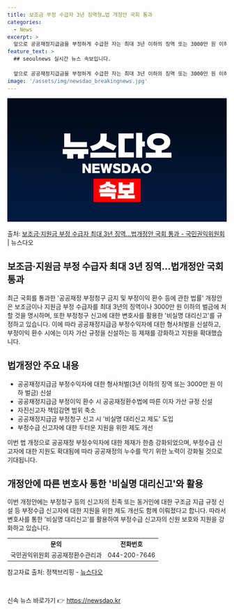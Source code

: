 ```yaml
---
title: 보조금 부정 수급자 3년 징역형…법 개정안 국회 통과
categories:
  - News
excerpt: >
  앞으로 공공재정지급금을 부정하게 수급한 자는 최대 3년 이하의 징역 또는 3000만 원 이하의 벌금에 처하게…
feature_text: >
  ## seoulnews 실시간 뉴스 속보입니다.

  앞으로 공공재정지급금을 부정하게 수급한 자는 최대 3년 이하의 징역 또는 3000만 원 이하의 벌금에 처하게…
image: '/assets/img/newsdao_breakingnews.jpg'
---
```


![뉴스다오 속보](/assets/img/newsdao_breakingnews.jpg)

<p>출처: <a href="https://newsdao.kr/3343" rel="dofollow">보조금·지원금 부정 수급자 최대 3년 징역…법개정안 국회 통과 - 국민권익위원회</a> | 뉴스다오</p>

<h2 data-ke-size="size26">보조금·지원금 부정 수급자 최대 3년 징역…법개정안 국회 통과</h2>
<p data-ke-size="size16">최근 국회를 통과한 '공공재정 부정청구 금지 및 부정이익 환수 등에 관한 법률' 개정안은 보조금이나 지원금 부정 수급자를 최대 3년의 징역이나 3000만 원 이하의 벌금에 처할 것을 명시하며, 또한 부정청구 신고에 대한 변호사를 활용한 '비실명 대리신고'를 규정하고 있습니다. 이에 따라 공공재정지급금 부정수익자에 대한 형사처벌을 신설하고, 부정이익 환수 시에는 이자 가산 규정을 신설하는 등 제재를 강화하고 지원을 확대했습니다.</p>

<h2 data-ke-size="size26">법개정안 주요 내용</h2>
<ul>
  <li>공공재정지급금 부정수익자에 대한 형사처벌(3년 이하의 징역 또는 3000만 원 이하 벌금) 신설</li>
  <li>공공재정지급금 부정이익 환수 시 공공재정환수법에 따른 이자 가산 규정 신설</li>
  <li>자진신고자 책임감면 범위 축소</li>
  <li>공공재정지급금 부정청구 신고 시 '비실명 대리신고 제도' 도입</li>
  <li>부정수급 신고자에 대한 두터운 지원을 위한 제도 개선</li>
</ul>
<p data-ke-size="size16">이번 법 개정으로 공공재정 부정수익자에 대한 제재가 한층 강화되었으며, 부정수급 신고자에 대한 지원도 확대됨에 따라 공공재정의 누수를 막기 위한 노력이 강화될 것으로 기대됩니다.</p>

<h2 data-ke-size="size26">개정안에 따른 변호사 통한 '비실명 대리신고'와 활용</h2>
<p data-ke-size="size16">이번 개정안에는 부정청구 등의 신고자의 친족 또는 동거인에 대한 구조금 지급 규정 신설 등 부정수급 신고자에 대한 지원을 위한 제도 개선도 함께 이뤄졌다고 합니다. 따라서 변호사를 통한 '비실명 대리신고'를 활용하여 부정수급 신고자의 신원 보호와 지원을 강화하고 있습니다.</p>

<table>
  <tr>
    <td style="text-align: center; height: 17px;"><b>문의</b></td>
    <td style="text-align: center; height: 17px;"><b>전화번호</b></td>
  </tr>
  <tr>
    <td style="text-align: center; height: 17px;">국민권익위원회 공공재정환수관리과</td>
    <td style="text-align: center; height: 17px;">044-200-7646</td>
  </tr>
</table>
<p data-ke-size="size16">참고자료 출처: 정책브리핑 - <a href="https://newsdao.kr/3343">뉴스다오</a></p>
<p data-ke-size="size16">&nbsp;</p> 

신속 뉴스 바로가기 👉 <a href="https://newsdao.kr" rel="dofollow">https://newsdao.kr</a>


